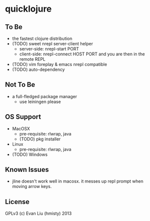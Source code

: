 # quicklojure


## To Be
* the fastest clojure distribution
* (TODO) sweet nrepl server-client helper
  * server-side: nrepl-start PORT
  * client-side: nrepl-connect HOST PORT and you are then in the remote REPL
* (TODO) vim foreplay & emacs nrepl compatible
* (TODO) auto-dependency


## Not To Be
* a full-fledged package manager
  * use leiningen please


## OS Support
* MacOSX
  * pre-requisite: rlwrap, java
  * (TODO) pkg installer
* Linux
  * pre-requisite: rlwrap, java
* (TODO) Windows


## Known Issues
* jline doesn't work well in macosx. it messes up repl prompt when moving arrow keys.


## License
GPLv3 (c) Evan Liu (hmisty) 2013
